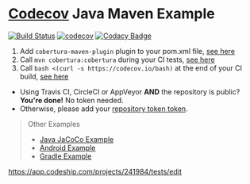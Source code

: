 [Codecov][0] Java Maven Example
===============================
[![Build Status](
https://travis-ci.org/cftang/example-java-maven.svg?branch=master)](
https://travis-ci.org/cftang/example-java-maven)
[![codecov](https://codecov.io/gh/cftang/example-java-maven/branch/master/graph/badge.svg)](https://codecov.io/gh/cftang/example-java-maven)
[![Codacy Badge](https://api.codacy.com/project/badge/Grade/57697130d0a64aa987d7d43d0f3444b6)](https://www.codacy.com/app/cftang/example-java-maven?utm_source=github.com&amp;utm_medium=referral&amp;utm_content=cftang/example-java-maven&amp;utm_campaign=Badge_Grade)

1. Add `cobertura-maven-plugin` plugin to your pom.xml file, [see here](https://github.com/codecov/example-java-maven/blob/master/pom.xml#L47-L58)
1. Call `mvn cobertura:cobertura` during your CI tests, [see here](https://github.com/codecov/example-java-maven/blob/master/.travis.yml#L4)
1. Call `bash <(curl -s https://codecov.io/bash)` at the end of your CI build, [see here](https://github.com/codecov/example-java-maven/blob/master/.travis.yml#L7)
  - Using Travis CI, CircleCI or AppVeyor **AND** the repository is public? **You're done!** No token needed.
  - Otherwise, please add your [repository token token][5].

> Other Examples
> - [Java JaCoCo Example][1]
> - [Android Example][3]
> - [Gradle Example][2]



[0]: https://codecov.io/
[1]: https://github.com/codecov/example-java
[2]: https://github.com/codecov/example-gradle
[3]: https://github.com/codecov/example-android
[5]: http://docs.codecov.io/docs/about-the-codecov-bash-uploader#section-upload-token


https://app.codeship.com/projects/241984/tests/edit
